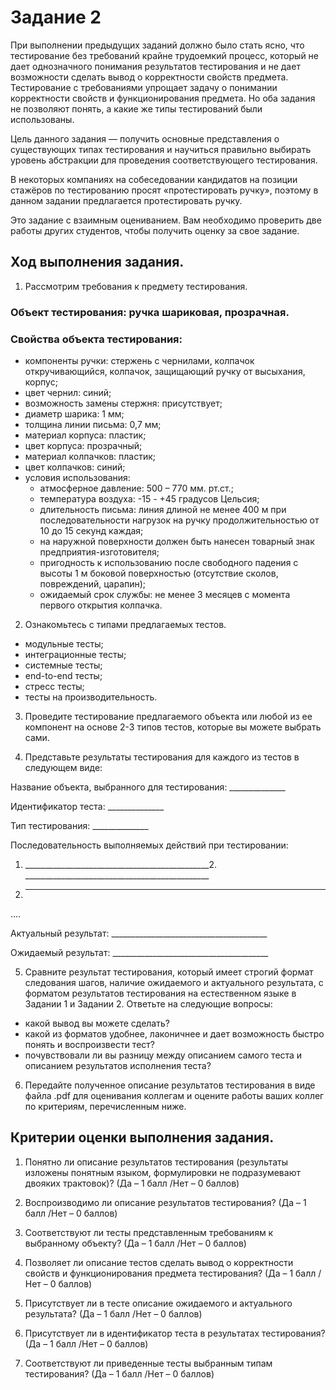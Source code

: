 # Задание 2

При выполнении предыдущих заданий должно было стать ясно, что тестирование без требований крайне трудоемкий процесс,
который не дает однозначного понимания результатов тестирования и не дает возможности сделать вывод о корректности
свойств предмета. Тестирование с требованиями упрощает задачу о понимании корректности свойств и функционирования
предмета. Но оба задания не позволяют понять, а какие же типы тестирований были использованы.

Цель данного задания ― получить основные представления о существующих типах тестирования и научиться правильно выбирать
уровень абстракции для проведения соответствующего тестирования.

В некоторых компаниях на собеседовании кандидатов на позиции стажёров по тестированию просят «протестировать ручку»,
поэтому в данном задании предлагается протестировать ручку.

Это задание с взаимным оцениванием. Вам необходимо проверить две работы других студентов, чтобы получить оценку за свое
задание.

## Ход выполнения задания.

1. Рассмотрим требования к предмету тестирования.

### Объект тестирования: ручка шариковая, прозрачная.

### Свойства объекта тестирования:

+ компоненты ручки: стержень с чернилами, колпачок откручивающийся, колпачок, защищающий ручку от высыхания, корпус;
+ цвет чернил: синий;
+ возможность замены стержня: присутствует;
+ диаметр шарика: 1 мм;
+ толщина линии письма: 0,7 мм;
+ материал корпуса: пластик;
+ цвет корпуса: прозрачный;
+ материал колпачков: пластик;
+ цвет колпачков: синий;
+ условия использования:
    + атмосферное давление: 500 – 770 мм. рт.ст.;
    + температура воздуха: -15 - +45 градусов Цельсия;
    + длительность письма: линия длиной не менее 400 м при последовательности нагрузок на ручку продолжительностью от 10
      до 15
      секунд каждая;
    + на наружной поверхности должен быть нанесен товарный знак предприятия-изготовителя;
    + пригодность к использованию после свободного падения с высоты 1 м боковой поверхностью (отсутствие сколов,
      повреждений,
      царапин);
    + ожидаемый срок службы: не менее 3 месяцев с момента первого открытия колпачка.

2. Ознакомьтесь с типами предлагаемых тестов.

+ модульные тесты;
+ интеграционные тесты;
+ системные тесты;
+ end-to-end тесты;
+ стресс тесты;
+ тесты на производительность.

3. Проведите тестирование предлагаемого объекта или любой из ее компонент на основе 2-3 типов тестов, которые вы можете
   выбрать сами.

4. Представьте результаты тестирования для каждого из тестов в следующем виде:

Название объекта, выбранного для тестирования: ______________

Идентификатор теста: ______________

Тип тестирования: ______________

Последовательность выполняемых действий при тестировании:

1. ______________________________________________2. ______________________________________________

3. ______________________________________________

….

Актуальный результат: _______________________________________

Ожидаемый результат: _______________________________________

5. Сравните результат тестирования, который имеет строгий формат следования шагов, наличие ожидаемого и актуального
   результата, с форматом результатов тестирования на естественном языке в Задании 1 и Задании 2. Ответьте на следующие
   вопросы:

+ какой вывод вы можете сделать?
+ какой из форматов удобнее, лаконичнее и дает возможность быстро понять и воспроизвести тест?
+ почувствовали ли вы разницу между описанием самого теста и описанием результатов исполнения теста?

6. Передайте полученное описание результатов тестирования в виде файла .pdf для оценивания коллегам и оцените работы
   ваших коллег по критериям, перечисленным ниже.

## Критерии оценки выполнения задания.

1. Понятно ли описание результатов тестирования (результаты изложены понятным языком, формулировки не подразумевают
   двояких трактовок)? (Да – 1 балл /Нет – 0 баллов)

2. Воспроизводимо ли описание результатов тестирования? (Да – 1 балл /Нет – 0 баллов)

3. Соответствуют ли тесты представленным требованиям к выбранному объекту? (Да – 1 балл /Нет – 0 баллов)

4. Позволяет ли описание тестов сделать вывод о корректности свойств и функционирования предмета тестирования? (Да – 1
   балл /Нет – 0 баллов)

5. Присутствует ли в тесте описание ожидаемого и актуального результата? (Да – 1 балл /Нет – 0 баллов)

6. Присутствует ли в идентификатор теста в результатах тестирования? (Да – 1 балл /Нет – 0 баллов)

7. Соответствуют ли приведенные тесты выбранным типам тестирования? (Да – 1 балл /Нет – 0 баллов)
